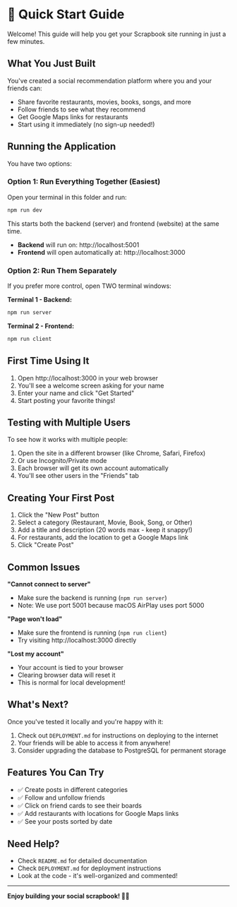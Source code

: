 # 🚀 Quick Start Guide

Welcome! This guide will help you get your Scrapbook site running in just a few minutes.

## What You Just Built

You've created a social recommendation platform where you and your friends can:
- Share favorite restaurants, movies, books, songs, and more
- Follow friends to see what they recommend
- Get Google Maps links for restaurants
- Start using it immediately (no sign-up needed!)

## Running the Application

You have two options:

### Option 1: Run Everything Together (Easiest)

Open your terminal in this folder and run:

```bash
npm run dev
```

This starts both the backend (server) and frontend (website) at the same time.

- **Backend** will run on: http://localhost:5001
- **Frontend** will open automatically at: http://localhost:3000

### Option 2: Run Them Separately

If you prefer more control, open TWO terminal windows:

**Terminal 1 - Backend:**
```bash
npm run server
```

**Terminal 2 - Frontend:**
```bash
npm run client
```

## First Time Using It

1. Open http://localhost:3000 in your web browser
2. You'll see a welcome screen asking for your name
3. Enter your name and click "Get Started"
4. Start posting your favorite things!

## Testing with Multiple Users

To see how it works with multiple people:

1. Open the site in a different browser (like Chrome, Safari, Firefox)
2. Or use Incognito/Private mode
3. Each browser will get its own account automatically
4. You'll see other users in the "Friends" tab

## Creating Your First Post

1. Click the "New Post" button
2. Select a category (Restaurant, Movie, Book, Song, or Other)
3. Add a title and description (20 words max - keep it snappy!)
4. For restaurants, add the location to get a Google Maps link
5. Click "Create Post"

## Common Issues

**"Cannot connect to server"**
- Make sure the backend is running (`npm run server`)
- Note: We use port 5001 because macOS AirPlay uses port 5000

**"Page won't load"**
- Make sure the frontend is running (`npm run client`)
- Try visiting http://localhost:3000 directly

**"Lost my account"**
- Your account is tied to your browser
- Clearing browser data will reset it
- This is normal for local development!

## What's Next?

Once you've tested it locally and you're happy with it:

1. Check out `DEPLOYMENT.md` for instructions on deploying to the internet
2. Your friends will be able to access it from anywhere!
3. Consider upgrading the database to PostgreSQL for permanent storage

## Features You Can Try

- ✅ Create posts in different categories
- ✅ Follow and unfollow friends
- ✅ Click on friend cards to see their boards
- ✅ Add restaurants with locations for Google Maps links
- ✅ See your posts sorted by date

## Need Help?

- Check `README.md` for detailed documentation
- Check `DEPLOYMENT.md` for deployment instructions
- Look at the code - it's well-organized and commented!

---

**Enjoy building your social scrapbook! 📖✨**

